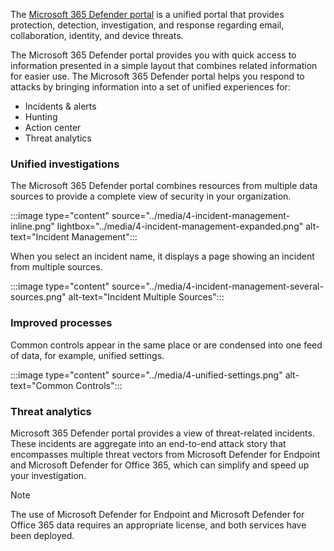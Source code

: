 The [Microsoft 365 Defender portal](https://security.microsoft.com) is a unified portal that provides protection, detection, investigation, and response regarding email, collaboration, identity, and device threats.

The Microsoft 365 Defender portal provides you with quick access to information presented in a simple layout that combines related information for easier use. The Microsoft 365 Defender portal helps you respond to attacks by bringing information into a set of unified experiences for:

- Incidents & alerts
- Hunting
- Action center
- Threat analytics

### Unified investigations

The Microsoft 365 Defender portal combines resources from multiple data sources to provide a complete view of security in your organization.  

:::image type="content" source="../media/4-incident-management-inline.png" lightbox="../media/4-incident-management-expanded.png" alt-text="Incident Management":::

When you select an incident name, it displays a page showing an incident from multiple sources.

:::image type="content" source="../media/4-incident-management-several-sources.png" alt-text="Incident Multiple Sources":::

### Improved processes

Common controls appear in the same place or are condensed into one feed of data, for example, unified settings.

:::image type="content" source="../media/4-unified-settings.png" alt-text="Common Controls":::

### Threat analytics

Microsoft 365 Defender portal provides a view of threat-related incidents. These incidents are aggregate into an end-to-end attack story that encompasses multiple threat vectors from Microsoft Defender for Endpoint and Microsoft Defender for Office 365, which can simplify and speed up your investigation.

> [!NOTE]
> The use of Microsoft Defender for Endpoint and Microsoft Defender for Office 365 data requires an appropriate license, and both services have been deployed.
